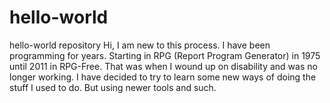 # hello-world
hello-world repository
Hi, I am new to this process. I have been programming for years. Starting in RPG (Report Program Generator) in 1975 until 2011 in RPG-Free.  That was when I wound up on disability and was no longer working.
I have decided to try to learn some new ways of doing the stuff I used to do.  But using newer tools and such.
